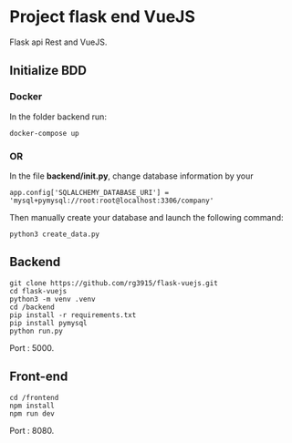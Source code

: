 # Project flask end VueJS

Flask api Rest and VueJS.

## Initialize BDD

### Docker
In the folder backend run:
```
docker-compose up
```

### OR

In the file **backend/__init__.py**, change database information by your
```
app.config['SQLALCHEMY_DATABASE_URI'] = 'mysql+pymysql://root:root@localhost:3306/company'
```

Then manually create your database and launch the following command:
```
python3 create_data.py
```

## Backend

```
git clone https://github.com/rg3915/flask-vuejs.git
cd flask-vuejs
python3 -m venv .venv
cd /backend
pip install -r requirements.txt
pip install pymysql
python run.py
```

Port : 5000.


## Front-end

```
cd /frontend
npm install
npm run dev
```

Port : 8080.

